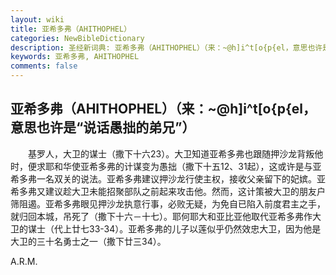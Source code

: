 ```yaml
---
layout: wiki
title: 亚希多弗（AHITHOPHEL）
categories: NewBibleDictionary
description: 圣经新词典: 亚希多弗（AHITHOPHEL）（来：~@h]i^t[o{p{el，意思也许是“说话愚拙的弟兄”）
keywords: 亚希多弗, AHITHOPHEL
comments: false
---
```


## 亚希多弗（AHITHOPHEL）（来：~@h]i^t[o{p{el，意思也许是“说话愚拙的弟兄”）

　　基罗人，大卫的谋士（撒下十六23）。大卫知道亚希多弗也跟随押沙龙背叛他时，便求耶和华使亚希多弗的计谋变为愚拙（撒下十五12、31起），这或许是与亚希多弗一名双关的说法。亚希多弗建议押沙龙行使主权，接收父亲留下的妃嫔。亚希多弗又建议趁大卫未能招聚部队之前起来攻击他。然而，这计策被大卫的朋友户筛阻遏。亚希多弗眼见押沙龙执意行事，必败无疑，为免自已陷入前度君主之手，就归回本城，吊死了（撒下十六－十七）。耶何耶大和亚比亚他取代亚希多弗作大卫的谋士（代上廿七33-34）。亚希多弗的儿子以莲似乎仍然效忠大卫，因为他是大卫的三十名勇士之一（撒下廿三34）。

A.R.M.






